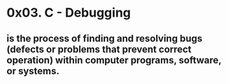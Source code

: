 # 0x03. C - Debugging
## is the process of finding and resolving bugs (defects or problems that prevent correct operation) within computer programs, software, or systems.
